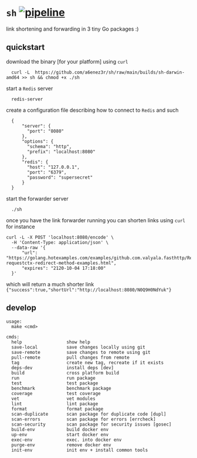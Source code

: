 # `sh` [![pipeline](https://github.com/a6enez3r/sh/actions/workflows/pipeline.yml/badge.svg?branch=main)](https://github.com/a6enez3r/sh/actions/workflows/pipeline.yml)

link shortening and forwarding in 3 tiny Go packages :)

## quickstart
download the binary [for your platform] using `curl`
```
  curl -L  https://github.com/a6enez3r/sh/raw/main/builds/sh-darwin-amd64 >> sh && chmod +x ./sh
```

start a `Redis` server

```
  redis-server
```

create a configuration file describing how to connect to `Redis` and such
```
  {
      "server": {
        "port": "8080"
      },
      "options": {
        "schema": "http",
        "prefix": "localhost:8080"
      },
      "redis": {
        "host": "127.0.0.1",
        "port": "6379",
        "password": "supersecret"
      }
  }
```

start the forwarder server
```
  ./sh
```
once you have the link forwarder running you can shorten links using `curl` for instance

```
curl -L -X POST 'localhost:8080/encode' \
  -H 'Content-Type: application/json' \
  --data-raw '{
      "url": "https://golang.hotexamples.com/examples/github.com.valyala.fasthttp/RequestCtx/Redirect/golang-requestctx-redirect-method-examples.html",
      "expires": "2120-10-04 17:18:00"
  }'
```
which will return a much shorter link `{"success":true,"shortUrl":"http://localhost:8080/N0Q9H0NdYuk"}`

## develop
```
usage:
  make <cmd>

cmds:
  help                 show help
  save-local           save changes locally using git
  save-remote          save changes to remote using git
  pull-remote          pull changes from remote
  tag                  create new tag, recreate if it exists
  deps-dev             install deps [dev]
  build                cross platform build
  run                  run package
  test                 test package
  benchmark            benchmark package
  coverage             test coverage
  vet                  vet modules
  lint                 lint package
  format               format package
  scan-duplicate       scan package for duplicate code [dupl]
  scan-errors          scan package for errors [errcheck]
  scan-security        scan package for security issues [gosec]
  build-env            build docker env
  up-env               start docker env
  exec-env             exec. into docker env
  purge-env            remove docker env
  init-env             init env + install common tools
```
